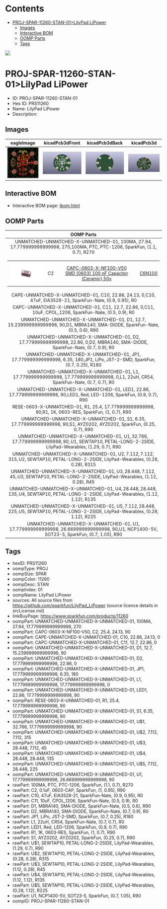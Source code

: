 



Contents
========

* [PROJ-SPAR-11260-STAN-01>LilyPad LiPower](#proj-spar-11260-stan-01lilypad-lipower)
	* [Images](#images)
	* [Interactive BOM](#interactive-bom)
	* [OOMP Parts](#oomp-parts)
	* [Tags](#tags)
  
![][im]
# PROJ-SPAR-11260-STAN-01>LilyPad LiPower

- ID: PROJ-SPAR-11260-STAN-01
- Hex ID: PRS11260
- Name: LilyPad LiPower
- Description: 

## Images
  
  

|eagleImage|kicadPcb3dFront|kicadPcb3dBack|kicadPcb3d|
| :---: | :---: | :---: | :---: |
|[![eagleImage](eagleImage_140.png)](eagleImage_600.png)|[![kicadPcb3dFront](kicadPcb3dFront_140.png)](kicadPcb3dFront_600.png)|[![kicadPcb3dBack](kicadPcb3dBack_140.png)](kicadPcb3dBack_600.png)|[![kicadPcb3d](kicadPcb3d_140.png)](kicadPcb3d_600.png)|

## Interactive BOM

- Interactive BOM page: [ibom.html](kicad/bom/ibom.html)

## OOMP Parts
  

|OOMP Parts|
| :---: |
|UNMATCHED-UNMATCHED-X-UNMATCHED-01, 100MA, 27.94, 17.779999999999998, 270,100MA, PTC, PTC-1206, SparkFun, (1.1, 0.7), R270|
|<table><tr><td>![CAPC-0603-X-NF100-V50](https://raw.githubusercontent.com/oomlout/oomlout_OOMP_parts/main/CAPC-0603-X-NF100-V50/image_140.jpg)</td><td> C2</td><td>[CAPC-0603-X-NF100-V50<br>SMD (0603) 100 nF Capacitor (Ceramic) 50v](https://github.com/oomlout/oomlout_OOMP_parts/tree/main/CAPC-0603-X-NF100-V50/)</td><td>[C6N100](https://github.com/oomlout/oomlout_OOMP_parts/tree/main/CAPC-0603-X-NF100-V50/)</td></tr></table>|
|CAPE-UNMATCHED-X-UNMATCHED-01, C10, 22.86, 24.13, 0,C10, 47uF, EIA3528-21, SparkFun-Nate, (0.9, 0.95), R0|
|CAPC-UNMATCHED-X-UNMATCHED-01, C11, 12.7, 22.86, 0,C11, 10uF, CPOL_1206, SparkFun-Nate, (0.5, 0.9), R0|
|UNMATCHED-UNMATCHED-X-UNMATCHED-01, D1, 12.7, 15.239999999999998, 90,D1, MBRA140, SMA-DIODE, SparkFun-Nate, (0.5, 0.6), R90|
|UNMATCHED-UNMATCHED-X-UNMATCHED-01, D2, 17.779999999999998, 22.86, 0,D2, MBRA140, SMA-DIODE, SparkFun-Nate, (0.7, 0.9), R0|
|UNMATCHED-UNMATCHED-X-UNMATCHED-01, JP1, 17.779999999999998, 6.35, 180,JP1, LiPo, JST-2-SMD, SparkFun, (0.7, 0.25), R180|
|UNMATCHED-UNMATCHED-X-UNMATCHED-01, L1, 17.779999999999998, 17.779999999999998, 0,L1, 22uH, CR54, SparkFun-Nate, (0.7, 0.7), R0|
|UNMATCHED-UNMATCHED-X-UNMATCHED-01, LED1, 22.86, 17.779999999999998, 90,LED1, Red, LED-1206, SparkFun, (0.9, 0.7), R90|
|RESE-0603-X-UNMATCHED-01, R1, 25.4, 17.779999999999998, 90,R1, 1K, 0603-RES, SparkFun, (1, 0.7), R90|
|UNMATCHED-UNMATCHED-X-UNMATCHED-01, S1, 6.35, 17.779999999999998, 90,S1, AYZ0202, AYZ0202, SparkFun, (0.25, 0.7), R90|
|UNMATCHED-UNMATCHED-X-UNMATCHED-01, U$1, 32.766, 17.779999999999998, 90,U$1, SEWTAP10, PETAL-LONG-2-2SIDE, LilyPad-Wearables, (1.29, 0.7), R90|
|UNMATCHED-UNMATCHED-X-UNMATCHED-01, U$2, 7.112, 7.112, 315,U$2, SEWTAP10, PETAL-LONG-2-2SIDE, LilyPad-Wearables, (0.28, 0.28), R315|
|UNMATCHED-UNMATCHED-X-UNMATCHED-01, U$3, 28.448, 7.112, 45,U$3, SEWTAP10, PETAL-LONG-2-2SIDE, LilyPad-Wearables, (1.12, 0.28), R45|
|UNMATCHED-UNMATCHED-X-UNMATCHED-01, U$4, 28.448, 28.448, 135,U$4, SEWTAP10, PETAL-LONG-2-2SIDE, LilyPad-Wearables, (1.12, 1.12), R135|
|UNMATCHED-UNMATCHED-X-UNMATCHED-01, U$5, 7.112, 28.448, 225,U$5, SEWTAP10, PETAL-LONG-2-2SIDE, LilyPad-Wearables, (0.28, 1.12), R225|
|UNMATCHED-UNMATCHED-X-UNMATCHED-01, U1, 17.779999999999998, 26.669999999999998, 90,U1, NCP1400-5V, SOT23-5, SparkFun, (0.7, 1.05), R90|

## Tags

- hexID: PRS11260
- oompType: PROJ
- oompSize: SPAR
- oompColor: 11260
- oompDesc: STAN
- oompIndex: 01
- oompName: LilyPad LiPower
- sources: All source files from https://github.com/sparkfun/LilyPad_LiPower (source licence details in srcLicense.md)
- linkBuyPage: https://www.sparkfun.com/products/11260
- oompPart: UNMATCHED-UNMATCHED-X-UNMATCHED-01, 100MA, 27.94, 17.779999999999998, 270
- oompPart: CAPC-0603-X-NF100-V50, C2, 25.4, 24.13, 90
- oompPart: CAPE-UNMATCHED-X-UNMATCHED-01, C10, 22.86, 24.13, 0
- oompPart: CAPC-UNMATCHED-X-UNMATCHED-01, C11, 12.7, 22.86, 0
- oompPart: UNMATCHED-UNMATCHED-X-UNMATCHED-01, D1, 12.7, 15.239999999999998, 90
- oompPart: UNMATCHED-UNMATCHED-X-UNMATCHED-01, D2, 17.779999999999998, 22.86, 0
- oompPart: UNMATCHED-UNMATCHED-X-UNMATCHED-01, JP1, 17.779999999999998, 6.35, 180
- oompPart: UNMATCHED-UNMATCHED-X-UNMATCHED-01, L1, 17.779999999999998, 17.779999999999998, 0
- oompPart: UNMATCHED-UNMATCHED-X-UNMATCHED-01, LED1, 22.86, 17.779999999999998, 90
- oompPart: RESE-0603-X-UNMATCHED-01, R1, 25.4, 17.779999999999998, 90
- oompPart: UNMATCHED-UNMATCHED-X-UNMATCHED-01, S1, 6.35, 17.779999999999998, 90
- oompPart: UNMATCHED-UNMATCHED-X-UNMATCHED-01, U$1, 32.766, 17.779999999999998, 90
- oompPart: UNMATCHED-UNMATCHED-X-UNMATCHED-01, U$2, 7.112, 7.112, 315
- oompPart: UNMATCHED-UNMATCHED-X-UNMATCHED-01, U$3, 28.448, 7.112, 45
- oompPart: UNMATCHED-UNMATCHED-X-UNMATCHED-01, U$4, 28.448, 28.448, 135
- oompPart: UNMATCHED-UNMATCHED-X-UNMATCHED-01, U$5, 7.112, 28.448, 225
- oompPart: UNMATCHED-UNMATCHED-X-UNMATCHED-01, U1, 17.779999999999998, 26.669999999999998, 90
- rawPart: 100MA, PTC, PTC-1206, SparkFun, (1.1, 0.7), R270
- rawPart: C2, 0.1uF, 0603-CAP, SparkFun, (1, 0.95), R90
- rawPart: C10, 47uF, EIA3528-21, SparkFun-Nate, (0.9, 0.95), R0
- rawPart: C11, 10uF, CPOL_1206, SparkFun-Nate, (0.5, 0.9), R0
- rawPart: D1, MBRA140, SMA-DIODE, SparkFun-Nate, (0.5, 0.6), R90
- rawPart: D2, MBRA140, SMA-DIODE, SparkFun-Nate, (0.7, 0.9), R0
- rawPart: JP1, LiPo, JST-2-SMD, SparkFun, (0.7, 0.25), R180
- rawPart: L1, 22uH, CR54, SparkFun-Nate, (0.7, 0.7), R0
- rawPart: LED1, Red, LED-1206, SparkFun, (0.9, 0.7), R90
- rawPart: R1, 1K, 0603-RES, SparkFun, (1, 0.7), R90
- rawPart: S1, AYZ0202, AYZ0202, SparkFun, (0.25, 0.7), R90
- rawPart: U$1, SEWTAP10, PETAL-LONG-2-2SIDE, LilyPad-Wearables, (1.29, 0.7), R90
- rawPart: U$2, SEWTAP10, PETAL-LONG-2-2SIDE, LilyPad-Wearables, (0.28, 0.28), R315
- rawPart: U$3, SEWTAP10, PETAL-LONG-2-2SIDE, LilyPad-Wearables, (1.12, 0.28), R45
- rawPart: U$4, SEWTAP10, PETAL-LONG-2-2SIDE, LilyPad-Wearables, (1.12, 1.12), R135
- rawPart: U$5, SEWTAP10, PETAL-LONG-2-2SIDE, LilyPad-Wearables, (0.28, 1.12), R225
- rawPart: U1, NCP1400-5V, SOT23-5, SparkFun, (0.7, 1.05), R90
- oompID: PROJ-SPAR-11260-STAN-01



[im]: kicadPcb3d_450.png
